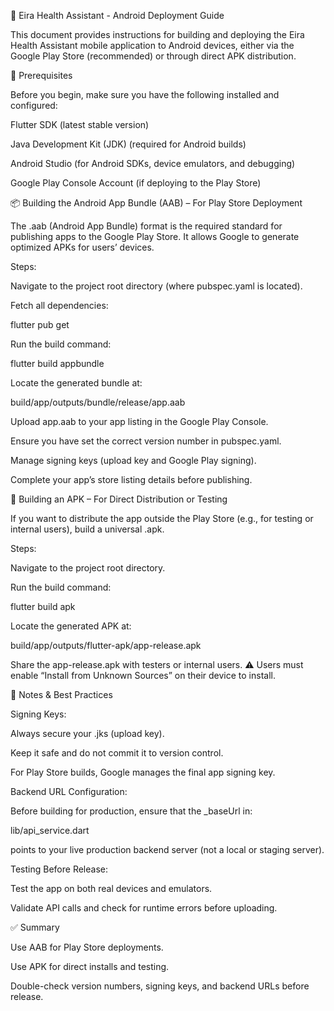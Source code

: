 📱 Eira Health Assistant - Android Deployment Guide

This document provides instructions for building and deploying the Eira Health Assistant mobile application to Android devices, either via the Google Play Store (recommended) or through direct APK distribution.

🚀 Prerequisites

Before you begin, make sure you have the following installed and configured:

Flutter SDK
 (latest stable version)

Java Development Kit (JDK)
 (required for Android builds)

Android Studio
 (for Android SDKs, device emulators, and debugging)

Google Play Console Account
 (if deploying to the Play Store)

📦 Building the Android App Bundle (AAB) – For Play Store Deployment

The .aab (Android App Bundle) format is the required standard for publishing apps to the Google Play Store.
It allows Google to generate optimized APKs for users’ devices.

Steps:

Navigate to the project root directory (where pubspec.yaml is located).

Fetch all dependencies:

flutter pub get


Run the build command:

flutter build appbundle


Locate the generated bundle at:

build/app/outputs/bundle/release/app.aab


Upload app.aab to your app listing in the Google Play Console.

Ensure you have set the correct version number in pubspec.yaml.

Manage signing keys (upload key and Google Play signing).

Complete your app’s store listing details before publishing.

📲 Building an APK – For Direct Distribution or Testing

If you want to distribute the app outside the Play Store (e.g., for testing or internal users), build a universal .apk.

Steps:

Navigate to the project root directory.

Run the build command:

flutter build apk


Locate the generated APK at:

build/app/outputs/flutter-apk/app-release.apk


Share the app-release.apk with testers or internal users.
⚠️ Users must enable “Install from Unknown Sources” on their device to install.

🔑 Notes & Best Practices

Signing Keys:

Always secure your .jks (upload key).

Keep it safe and do not commit it to version control.

For Play Store builds, Google manages the final app signing key.

Backend URL Configuration:

Before building for production, ensure that the _baseUrl in:

lib/api_service.dart


points to your live production backend server (not a local or staging server).

Testing Before Release:

Test the app on both real devices and emulators.

Validate API calls and check for runtime errors before uploading.

✅ Summary

Use AAB for Play Store deployments.

Use APK for direct installs and testing.

Double-check version numbers, signing keys, and backend URLs before release.
